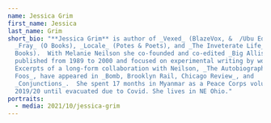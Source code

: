 ```yaml
---
name: Jessica Grim
first_name: Jessica
last_name: Grim
short_bio: "**Jessica Grim** is author of _Vexed_ (BlazeVox, &  /Ubu Editions),
  _Fray_ (O Books), _Locale_ (Potes & Poets), and _The Inveterate Life_ (O
  Books).  With Melanie Neilson she co-founded and co-edited _Big Allis_, which
  published from 1989 to 2000 and focused on experimental writing by women. 
  Excerpts of a long-form collaboration with Neilson, _The Autobiography of Jean
  Foos_, have appeared in _Bomb, Brooklyn Rail, Chicago Review_, and
  _Conjunctions_.  She spent 17 months in Myanmar as a Peace Corps volunteer in
  2019/20 until evacuated due to Covid. She lives in NE Ohio."
portraits:
  - media: 2021/10/jessica-grim
---
```


